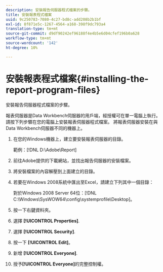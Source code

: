 ```yaml
---
description: 安裝報告伺服器程式檔案的步驟。
title: 安裝報表程式檔案
uuid: 9c250783-7080-4c27-bd8c-add208b2b1bf
exl-id: 8f871e5c-1267-4564-a168-398f9dc793a4
translation-type: tm+mt
source-git-commit: d9df90242ef96188f4e4b5e6d04cfef196b0a628
workflow-type: tm+mt
source-wordcount: '142'
ht-degree: 10%

---
```


# 安裝報表程式檔案{#installing-the-report-program-files}

安裝報告伺服器程式檔案的步驟。

報表伺服器是Data Workbench伺服器的用戶端，經授權可在單一電腦上執行。 請按下列步驟在您的電腦上安裝報表伺服器程式檔案。 將報表伺服器安裝在與Data Workbench伺服器不同的機器上。

1. 在您的Windows機器上，建立要安裝報表伺服器的目錄。

   範例：[!DNL D:\Adobe\Report]

1. 前往Adobe提供的下載網站，並找出報告伺服器的安裝檔案。
1. 將安裝檔案的內容解壓到上面建立的目錄。
1. 若要在Windows 2008系統中匯出至Excel，請建立下列其中一個目錄：

   對於Windows 2008 Server 64位：[!DNL C:\Windows\SysWOW64\config\systemprofile\Desktop]。

1. 按一下右鍵資料夾。
1. 選擇 **[!UICONTROL Properties]**.
1. 選擇 **[!UICONTROL Security]**.
1. 按一下 **[!UICONTROL Edit]**。
1. 新增 **[!UICONTROL Everyone]**.
1. 授予&#x200B;**[!UICONTROL Everyone]**&#x200B;的完整控制權。
